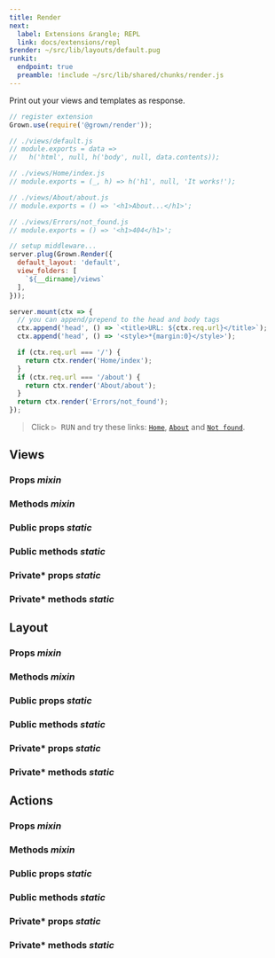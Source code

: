 ```yaml
---
title: Render
next:
  label: Extensions &rangle; REPL
  link: docs/extensions/repl
$render: ~/src/lib/layouts/default.pug
runkit:
  endpoint: true
  preamble: !include ~/src/lib/shared/chunks/render.js
---
```


Print out your views and templates as response.

```js
// register extension
Grown.use(require('@grown/render'));

// ./views/default.js
// module.exports = data =>
//   h('html', null, h('body', null, data.contents));

// ./views/Home/index.js
// module.exports = (_, h) => h('h1', null, 'It works!');

// ./views/About/about.js
// module.exports = () => '<h1>About...</h1>';

// ./views/Errors/not_found.js
// module.exports = () => '<h1>404</h1>';

// setup middleware...
server.plug(Grown.Render({
  default_layout: 'default',
  view_folders: [
    `${__dirname}/views`
  ],
}));

server.mount(ctx => {
  // you can append/prepend to the head and body tags
  ctx.append('head', () => `<title>URL: ${ctx.req.url}</title>`);
  ctx.append('head', () => '<style>*{margin:0}</style>');

  if (ctx.req.url === '/') {
    return ctx.render('Home/index');
  }
  if (ctx.req.url === '/about') {
    return ctx.render('About/about');
  }
  return ctx.render('Errors/not_found');
});
```

> Click <kbd>▷ RUN</kbd> and try these links: [`Home`](/), [`About`](/about) and [`Not found`](/not_found).

<div id="target"></div>

## Views

### Props <var>mixin</var>
### Methods <var>mixin</var>

### Public props <var>static</var>
### Public methods <var>static</var>

### Private* props <var>static</var>
### Private* methods <var>static</var>

## Layout

### Props <var>mixin</var>
### Methods <var>mixin</var>

### Public props <var>static</var>
### Public methods <var>static</var>

### Private* props <var>static</var>
### Private* methods <var>static</var>

## Actions

### Props <var>mixin</var>
### Methods <var>mixin</var>

### Public props <var>static</var>
### Public methods <var>static</var>

### Private* props <var>static</var>
### Private* methods <var>static</var>
